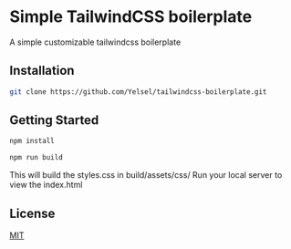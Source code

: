 # Simple TailwindCSS boilerplate
A simple customizable tailwindcss boilerplate

## Installation

```bash
git clone https://github.com/Yelsel/tailwindcss-boilerplate.git
```

## Getting Started
```bash
npm install
```

```bash
npm run build
```
This will build the styles.css in build/assets/css/
Run your local server to view the index.html

## License
[MIT](https://choosealicense.com/licenses/mit/)